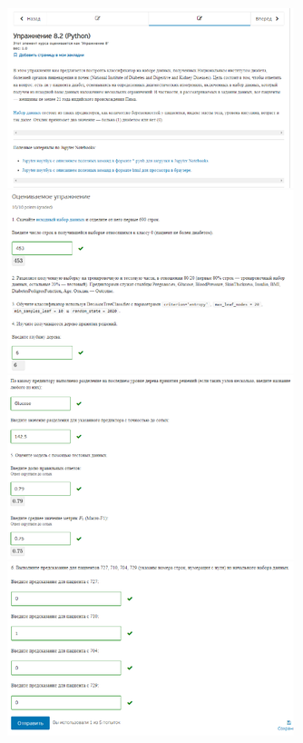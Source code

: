 ![](./Screenshot%202021-11-07%20110207.png)
![](./Screenshot%202021-11-07%20110235.png)
![](./Screenshot%202021-11-07%20110253.png)
![](./Screenshot%202021-11-07%20110310.png)